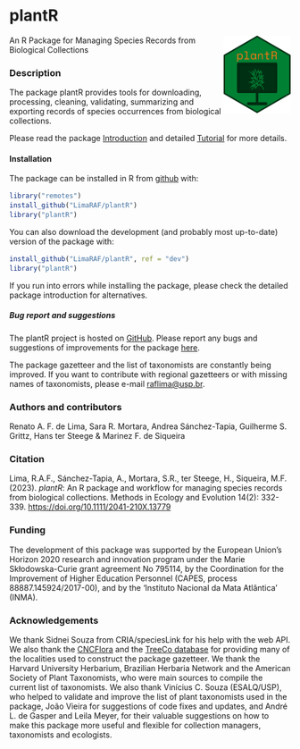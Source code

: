 
<!-- README.md is generated from README.Rmd. Please edit that file -->

# plantR

<img src="https://raw.githubusercontent.com/liibre/plantR_logo/master/figs/plantR_logo.png" align="right" alt="" width="120" />

<!-- badges: start -->
<!-- [![R-CMD-check: master](https://github.com/LimaRAF/plantR/actions/workflows/R-CMD-check.yaml/badge.svg)](https://github.com/LimaRAF/plantR/actions/workflows/R-CMD-check.yaml) -->
<!-- [![R-CMD-check: dev](https://github.com/LimaRAF/plantR/actions/workflows/R-CMD-check.yaml/badge.svg?branch=dev)](https://github.com/LimaRAF/plantR/actions/workflows/R-CMD-check.yaml?branch=dev) -->
<!-- [![Codecov test coverage](https://codecov.io/gh/LimaRAF/plantR/graph/badge.svg)](https://app.codecov.io/gh/LimaRAF/plantR) -->
<!-- badges: end  -->

An R Package for Managing Species Records from Biological Collections

### Description

The package plantR provides tools for downloading, processing, cleaning,
validating, summarizing and exporting records of species occurrences
from biological collections.

Please read the package
[Introduction](https://github.com/LimaRAF/plantR/blob/dev/vignettes/plantR.pdf)
and detailed
[Tutorial](https://github.com/LimaRAF/plantR/blob/dev/vignettes/articles/plantR_tutorial.pdf)
for more details.

#### Installation

The package can be installed in R from [github](https://github.com/)
with:

``` r
library("remotes")
install_github("LimaRAF/plantR")
library("plantR")
```

You can also download the development (and probably most up-to-date)
version of the package with:

``` r
install_github("LimaRAF/plantR", ref = "dev")
library("plantR")
```

If you run into errors while installing the package, please check the
detailed package introduction for alternatives.

##### Bug report and suggestions

The plantR project is hosted on
[GitHub](https://github.com/LimaRAF/plantR/). Please report any bugs and
suggestions of improvements for the package
[here](https://github.com/LimaRAF/plantR/issues).

The package gazetteer and the list of taxonomists are constantly being
improved. If you want to contribute with regional gazetteers or with
missing names of taxonomists, please e-mail <raflima@usp.br>.

### Authors and contributors

Renato A. F. de Lima, Sara R. Mortara, Andrea Sánchez-Tapia, Guilherme
S. Grittz, Hans ter Steege & Marinez F. de Siqueira

### Citation

Lima, R.A.F., Sánchez-Tapia, A., Mortara, S.R., ter Steege, H.,
Siqueira, M.F. (2023). *plantR*: An R package and workflow for managing
species records from biological collections. Methods in Ecology and
Evolution 14(2): 332-339. <https://doi.org/10.1111/2041-210X.13779>

### Funding

The development of this package was supported by the European Union’s
Horizon 2020 research and innovation program under the Marie
Skłodowska-Curie grant agreement No 795114, by the Coordination for the
Improvement of Higher Education Personnel (CAPES, process
88887.145924/2017-00), and by the ‘Instituto Nacional da Mata Atlântica’
(INMA).

### Acknowledgements

We thank Sidnei Souza from CRIA/speciesLink for his help with the web
API. We also thank the [CNCFlora](http://cncflora.jbrj.gov.br) and the
[TreeCo
database](http://labtrop.ib.usp.br/doku.php?id=projetos:treeco:start)
for providing many of the localities used to construct the package
gazetteer. We thank the Harvard University Herbarium, Brazilian Herbaria
Network and the American Society of Plant Taxonomists, who were main
sources to compile the current list of taxonomists. We also thank
Vinícius C. Souza (ESALQ/USP), who helped to validate and improve the
list of plant taxonomists used in the package, João Vieira for
suggestions of code fixes and updates, and André L. de Gasper and Leila
Meyer, for their valuable suggestions on how to make this package more
useful and flexible for collection managers, taxonomists and ecologists.
